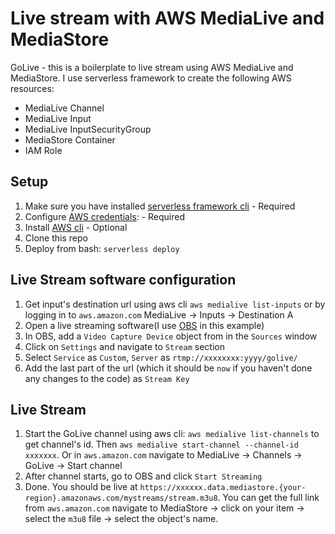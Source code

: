 # Live stream with AWS MediaLive and MediaStore
GoLive - this is a boilerplate to live stream using AWS MediaLive and MediaStore.
I use serverless framework to create the following AWS resources:
- MediaLive Channel
- MediaLive Input
- MediaLive InputSecurityGroup
- MediaStore Container
- IAM Role

## Setup
1. Make sure you have installed [serverless framework cli](https://www.serverless.com/framework/docs/getting-started/) - Required
1. Configure [AWS credentials](https://www.serverless.com/framework/docs/providers/aws/cli-reference/config-credentials/): - Required
1. Install [AWS cli](https://aws.amazon.com/cli/) - Optional
1. Clone this repo
1. Deploy from bash: `serverless deploy`

## Live Stream software configuration
1. Get input's destination url using aws cli `aws medialive list-inputs` or by logging in to `aws.amazon.com` MediaLive -> Inputs -> Destination A
1. Open a live streaming software(I use [OBS](https://obsproject.com/) in this example)
1. In OBS, add a `Video Capture Device` object from in the `Sources` window
1. Click on `Settings` and navigate to `Stream` section
1. Select `Service` as `Custom`, `Server` as `rtmp://xxxxxxxx:yyyy/golive/`
1. Add the last part of the url (which it should be `now` if you haven't done any changes to the code) as `Stream Key`

## Live Stream
1. Start the GoLive channel using aws cli: `aws medialive list-channels` to get channel's id. Then `aws medialive start-channel --channel-id xxxxxxx`. Or in `aws.amazon.com` navigate to MediaLive -> Channels -> GoLive -> Start channel
2. After channel starts, go to OBS and click `Start Streaming`
3. Done. You should be live at `https://xxxxxx.data.mediastore.{your-region}.amazonaws.com/mystreams/stream.m3u8`. You can get the full link from `aws.amazon.com` navigate to MediaStore -> click on your item -> select the `m3u8` file -> select the object's name.